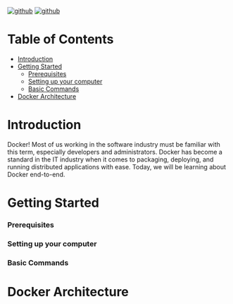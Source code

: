 [![github](https://badgen.net/badge/icon/docker?icon=docker&label)](https://www.docker.com/) 
[![github](https://badgen.net/badge/icon/github?icon=github&label)](https://github.com/ahmedbhl/Docker-For-Beginners)

##

# Table of Contents
  * [Introduction](#Introduction)
  * [Getting Started](#Getting-Started)
    * [Prerequisites](#Prerequisites)
    * [Setting up your computer](#Setting-up-your-computer)
    * [Basic Commands](#Basic-Commands)
  * [Docker Architecture](#Docker-Architecture)
  
# Introduction
Docker! Most of us working in the software industry must be familiar with this term, especially developers and administrators. 
Docker has become a standard in the IT industry when it comes to packaging, deploying, and running distributed applications with ease. Today, we will be learning about Docker end-to-end.
    
# Getting Started  
### Prerequisites
### Setting up your computer
### Basic Commands

# Docker Architecture  

